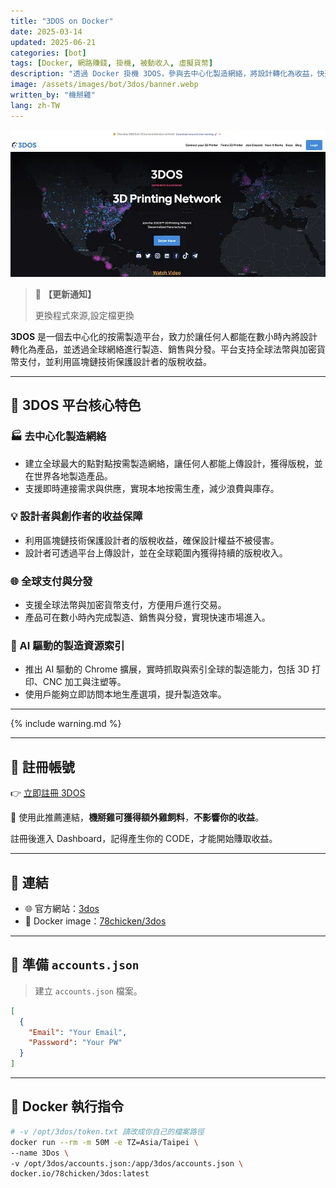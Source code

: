 ```yaml
---
title: "3DOS on Docker"
date: 2025-03-14
updated: 2025-06-21
categories: [bot]
tags: [Docker, 網路賺錢, 掛機, 被動收入, 虛擬貨幣]
description: "透過 Docker 掛機 3DOS，參與去中心化製造網絡，將設計轉化為收益，快速啟動僅需提供 token。"
image: /assets/images/bot/3dos/banner.webp
written_by: "機掰雞"
lang: zh-TW
---
```


![3DOS 封面圖](/assets/images/bot/3dos/banner.webp)
> 📢 **【更新通知】**
>
> 更換程式來源,設定檔更換

**3DOS** 是一個去中心化的按需製造平台，致力於讓任何人都能在數小時內將設計轉化為產品，並透過全球網絡進行製造、銷售與分發。平台支持全球法幣與加密貨幣支付，並利用區塊鏈技術保護設計者的版稅收益。

---

## 🌟 3DOS 平台核心特色

### 🏭 去中心化製造網絡
- 建立全球最大的點對點按需製造網絡，讓任何人都能上傳設計，獲得版稅，並在世界各地製造產品。
- 支援即時連接需求與供應，實現本地按需生產，減少浪費與庫存。

### 💡 設計者與創作者的收益保障
- 利用區塊鏈技術保護設計者的版稅收益，確保設計權益不被侵害。
- 設計者可透過平台上傳設計，並在全球範圍內獲得持續的版稅收入。

### 🌐 全球支付與分發
- 支援全球法幣與加密貨幣支付，方便用戶進行交易。
- 產品可在數小時內完成製造、銷售與分發，實現快速市場進入。

### 🤖 AI 驅動的製造資源索引
- 推出 AI 驅動的 Chrome 擴展，實時抓取與索引全球的製造能力，包括 3D 打印、CNC 加工與注塑等。
- 使用戶能夠立即訪問本地生產選項，提升製造效率。

---

{% include warning.md %}

---

## 📝 註冊帳號

👉 [立即註冊 3DOS](https://dashboard.3dos.io/register?ref_code=2e88ea)

🎉 使用此推薦連結，**機掰雞可獲得額外雞飼料**，**不影響你的收益**。

註冊後進入 Dashboard，記得產生你的 CODE，才能開始賺取收益。

---

## 🔗 連結

- 🌐 官方網站：[3dos](https://3dos.io/)
- 🐳 Docker image：[78chicken/3dos](https://hub.docker.com/r/78chicken/3dos)

---

## 📄 準備 `accounts.json`

> 建立 `accounts.json` 檔案。
```json
[
  {
    "Email": "Your Email",
    "Password": "Your PW"
  }
]
```

---

## 🐳 Docker 執行指令

```bash
# -v /opt/3dos/token.txt 請改成你自己的檔案路徑
docker run --rm -m 50M -e TZ=Asia/Taipei \
--name 3Dos \
-v /opt/3dos/accounts.json:/app/3dos/accounts.json \
docker.io/78chicken/3dos:latest
```
